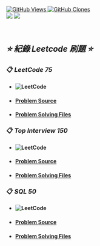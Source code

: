 <a href='https://github.com/Junwu0615/LeetCode-Practice-Record'><img alt='GitHub Views' src='https://views.whatilearened.today/views/github/Junwu0615/LeetCode-Practice-Record.svg'> 
<a href='https://github.com/Junwu0615/LeetCode-Practice-Record'><img alt='GitHub Clones' src='https://img.shields.io/badge/dynamic/json?color=success&label=Clone&query=count_total&url=https://gist.githubusercontent.com/Junwu0615/33c314047426e606a5f15e5d3a88a3e4/raw/LeetCode-Practice-Record_clone.json&logo=github'> <br>
[![](https://img.shields.io/badge/Project-LeetCode-blue.svg?style=plastic)](https://github.com/Junwu0615/LeetCode-Practice-Record)
[![](https://img.shields.io/badge/Language-Python_3.12.0-blue.svg?style=plastic)](https://www.python.org/) <br>

<br>

## *⭐ 紀錄 Leetcode 刷題 ⭐*


### 📋 *LeetCode 75*
- #### ![LeetCode](https://img.shields.io/badge/LeetCode_75-11_%2F_75-blue?style=badge)
- #### [Problem Source](https://leetcode.com/studyplan/leetcode-75/)
- #### [Problem Solving Files](./ans/leetcode_75)



### 📋 *Top Interview 150*
- #### ![LeetCode](https://img.shields.io/badge/Top_Interview_150-0_%2F_150-blue?style=badge)
- #### [Problem Source](https://leetcode.com/studyplan/top-interview-150/)
- #### [Problem Solving Files](./ans/top_interview_150)

### 📋 *SQL 50*
- #### ![LeetCode](https://img.shields.io/badge/SQL_50-0_%2F_50-blue?style=badge)
- #### [Problem Source](https://leetcode.com/studyplan/top-sql-50/)
- #### [Problem Solving Files](./ans/sql_50)